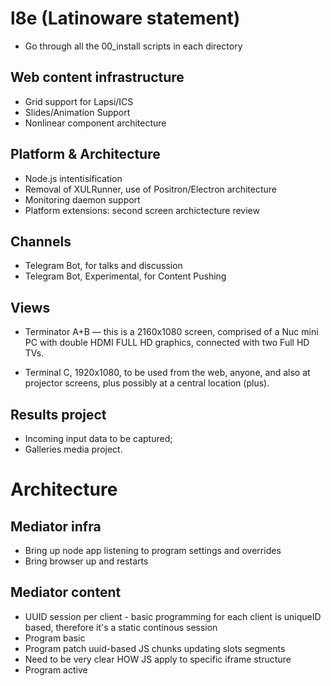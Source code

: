# l8e (Latinoware statement) 

* Go through all the 00_install scripts in each directory

## Web content infrastructure

* Grid support for Lapsi/ICS
* Slides/Animation Support
* Nonlinear component architecture

## Platform & Architecture

* Node.js intentisification
* Removal of XULRunner, use of Positron/Electron architecture
* Monitoring daemon support
* Platform extensions: second screen archictecture review

## Channels

* Telegram Bot, for talks and discussion 
* Telegram Bot, Experimental, for Content Pushing 

## Views 

* Terminator A+B — this is a 2160x1080 screen, comprised of a Nuc mini PC with double HDMI FULL HD graphics, connected with two Full HD TVs.

* Terminal C, 1920x1080, to be used from the web, anyone, and also at projector screens, plus possibly at a central location (plus).

## Results project

* Incoming input data to be captured; 
* Galleries media project.

# Architecture

## Mediator infra

* Bring up node app listening to program settings and overrides 
* Bring browser up and restarts 

## Mediator content 

* UUID session per client - basic programming for each client is uniqueID based, therefore it's a static continous session
* Program basic 
* Program patch 
  uuid-based JS chunks updating slots segments 
* Need to be very clear HOW JS apply to specific iframe structure 
* Program active 





